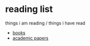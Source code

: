 # reading list
things i am reading / things i have read
* [books](https://github.com/ashtonbaker/reading-list/projects/1)
* [academic papers](https://github.com/ashtonbaker/reading-list/projects/2)
